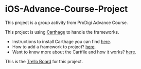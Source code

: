 # iOS-Advance-Course-Project
This project is a group activity from ProDigi Advance Course.

This project is using [Carthage](https://github.com/Carthage/Carthage) to handle the frameworks.

- Instructions to install Carthage you can find [here](https://github.com/Carthage/Carthage#installing-carthage).
- How to add a framework to project? [here](https://github.com/Carthage/Carthage#adding-frameworks-to-an-application).
- Want to know more about the Cartfile and how it works? [here](https://github.com/Carthage/Carthage/blob/master/Documentation/Artifacts.md#cartfile).

This is the [Trello Board](https://trello.com/b/71Fkiycx/advanced-ios-project) for this project.
